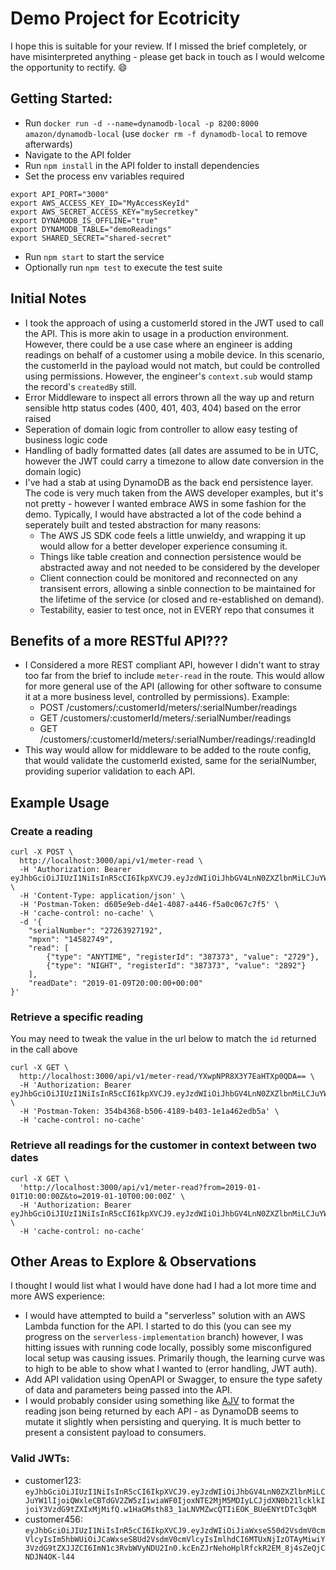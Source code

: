 # Demo Project for Ecotricity

I hope this is suitable for your review. If I missed the brief completely, or have misinterpreted anything - please get back in touch as I would welcome the opportunity to rectify. 😄

## Getting Started:
- Run `docker run -d --name=dynamodb-local -p 8200:8000 amazon/dynamodb-local` (use `docker rm -f dynamodb-local` to remove afterwards)
- Navigate to the API folder
- Run `npm install` in the API folder to install dependencies
- Set the process env variables required
```
export API_PORT="3000"
export AWS_ACCESS_KEY_ID="MyAccessKeyId"
export AWS_SECRET_ACCESS_KEY="mySecretkey"
export DYNAMODB_IS_OFFLINE="true"
export DYNAMODB_TABLE="demoReadings"
export SHARED_SECRET="shared-secret"
```
- Run `npm start` to start the service
- Optionally run `npm test` to execute the test suite

## Initial Notes

- I took the approach of using a customerId stored in the JWT used to call the API. This is more akin to usage in a production environment. However, there could be a use case where an engineer is adding readings on behalf of a customer using a mobile device. In this scenario, the customerId in the payload would not match, but could be controlled using permissions. However, the engineer's `context.sub` would stamp the record's `createdBy` still.
- Error Middleware to inspect all errors thrown all the way up and return sensible http status codes (400, 401, 403, 404) based on the error raised
- Seperation of domain logic from controller to allow easy testing of business logic code
- Handling of badly formatted dates (all dates are assumed to be in UTC, however the JWT could carry a timezone to allow date conversion in the domain logic)
- I've had a stab at using DynamoDB as the back end persistence layer. The code is very much taken from the AWS developer examples, but it's not pretty - however I wanted embrace AWS in some fashion for the demo. Typically, I would have abstracted a lot of the code behind a seperately built and tested abstraction for many reasons:
    - The AWS JS SDK code feels a little unwieldy, and wrapping it up would allow for a better developer experience consuming it.
    - Things like table creation and connection persistence would be abstracted away and not needed to be considered by the developer
    - Client connection could be monitored and reconnected on any transisent errors, allowing a sinble connection to be maintained for the lifetime of the service (or closed and re-established on demand).
    - Testability, easier to test once, not in EVERY repo that consumes it

## Benefits of a more RESTful API???
- I Considered a more REST compliant API, however I didn't want to stray too far from the brief to include `meter-read` in the route. This would allow for more general use of the API (allowing for other software to consume it at a more business level, controlled by permissions). Example:
    - POST /customers/:customerId/meters/:serialNumber/readings
    - GET /customers/:customerId/meters/:serialNumber/readings
    - GET /customers/:customerId/meters/:serialNumber/readings/:readingId
- This way would allow for middleware to be added to the route config, that would validate the customerId existed, same for the serialNumber, providing superior validation to each API.

## Example Usage

### Create a reading
```
curl -X POST \
  http://localhost:3000/api/v1/meter-read \
  -H 'Authorization: Bearer eyJhbGciOiJIUzI1NiIsInR5cCI6IkpXVCJ9.eyJzdWIiOiJhbGV4LnN0ZXZlbnMiLCJuYW1lIjoiQWxleCBTdGV2ZW5zIiwiaWF0IjoxNTE2MjM5MDIyLCJjdXN0b21lcklkIjoiY3VzdG9tZXIxMjMifQ.w1HaGMsth83_1aLNVMZwcQTIiEOK_BUeENYtDTc3qbM' \
  -H 'Content-Type: application/json' \
  -H 'Postman-Token: d605e9eb-d4e1-4087-a446-f5a0c067c7f5' \
  -H 'cache-control: no-cache' \
  -d '{
    "serialNumber": "27263927192",
    "mpxn": "14582749",
    "read": [
        {"type": "ANYTIME", "registerId": "387373", "value": "2729"},
        {"type": "NIGHT", "registerId": "387373", "value": "2892"}
    ],
    "readDate": "2019-01-09T20:00:00+00:00"
}'
```
### Retrieve a specific reading
You may need to tweak the value in the url below to match the `id` returned in the call above
```
curl -X GET \
  http://localhost:3000/api/v1/meter-read/YXwpNPR8X3Y7EaHTXp0QDA== \
  -H 'Authorization: Bearer eyJhbGciOiJIUzI1NiIsInR5cCI6IkpXVCJ9.eyJzdWIiOiJhbGV4LnN0ZXZlbnMiLCJuYW1lIjoiQWxleCBTdGV2ZW5zIiwiaWF0IjoxNTE2MjM5MDIyLCJjdXN0b21lcklkIjoiY3VzdG9tZXIxMjMifQ.w1HaGMsth83_1aLNVMZwcQTIiEOK_BUeENYtDTc3qbM' \
  -H 'Postman-Token: 354b4368-b506-4189-b403-1e1a462edb5a' \
  -H 'cache-control: no-cache'
```
### Retrieve all readings for the customer in context between two dates
```
curl -X GET \
  'http://localhost:3000/api/v1/meter-read?from=2019-01-01T10:00:00Z&to=2019-01-10T00:00:00Z' \
  -H 'Authorization: Bearer eyJhbGciOiJIUzI1NiIsInR5cCI6IkpXVCJ9.eyJzdWIiOiJhbGV4LnN0ZXZlbnMiLCJuYW1lIjoiQWxleCBTdGV2ZW5zIiwiaWF0IjoxNTE2MjM5MDIyLCJjdXN0b21lcklkIjoiY3VzdG9tZXIxMjMifQ.w1HaGMsth83_1aLNVMZwcQTIiEOK_BUeENYtDTc3qbM' \
  -H 'cache-control: no-cache'
```
## Other Areas to Explore & Observations
 I thought I would list what I would have done had I had a lot more time and more AWS experience:
 - I would have attempted to build a "serverless" solution with an AWS Lambda function for the API. I started to do this (you can see my progress on the `serverless-implementation` branch) however, I was hitting issues with running code locally, possibly some misconfigured local setup was causing issues. Primarily though, the learning curve was to high to be able to show what I wanted to (error handling, JWT auth).
 - Add API validation using OpenAPI or Swagger, to ensure the type safety of data and parameters being passed into the API.
 - I would probably consider using something like [AJV](https://www.npmjs.com/package/ajv#filtering-data) to format the reading json being returned by each API - as DynamoDB seems to mutate it slightly when persisting and querying. It is much better to present a consistent payload to consumers.

 ### Valid JWTs:
- customer123: `eyJhbGciOiJIUzI1NiIsInR5cCI6IkpXVCJ9.eyJzdWIiOiJhbGV4LnN0ZXZlbnMiLCJuYW1lIjoiQWxleCBTdGV2ZW5zIiwiaWF0IjoxNTE2MjM5MDIyLCJjdXN0b21lcklkIjoiY3VzdG9tZXIxMjMifQ.w1HaGMsth83_1aLNVMZwcQTIiEOK_BUeENYtDTc3qbM`
- customer456: `eyJhbGciOiJIUzI1NiIsInR5cCI6IkpXVCJ9.eyJzdWIiOiJiaWxseS50d2VsdmV0cmVlcyIsIm5hbWUiOiJCaWxseSBUd2VsdmV0cmVlcyIsImlhdCI6MTUxNjIzOTAyMiwiY3VzdG9tZXJJZCI6ImN1c3RvbWVyNDU2In0.kcEnZJrNehoHplRfckR2EM_8j4sZeQjCNDJN4OK-l44`